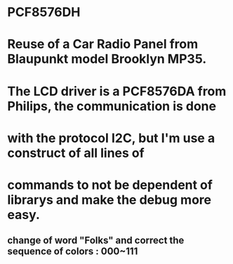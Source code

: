 # PCF8576DH
# Reuse of a Car Radio Panel from Blaupunkt model Brooklyn MP35.
# The LCD driver is a PCF8576DA from Philips, the communication is done 
# with the protocol I2C, but I'm use a construct of all lines of 
# commands to not be dependent of librarys and make the debug more easy.

## change of word "Folks" and correct the sequence of colors : 000~111

